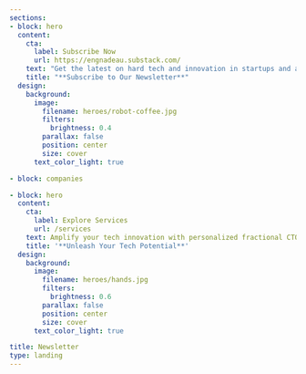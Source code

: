 ```yaml
---
sections:
- block: hero
  content:
    cta:
      label: Subscribe Now
      url: https://engnadeau.substack.com/
    text: "Get the latest on hard tech and innovation in startups and agile businesses."
    title: "**Subscribe to Our Newsletter**"
  design:
    background:
      image:
        filename: heroes/robot-coffee.jpg
        filters:
          brightness: 0.4
        parallax: false
        position: center
        size: cover
      text_color_light: true

- block: companies

- block: hero
  content:
    cta:
      label: Explore Services
      url: /services
    text: Amplify your tech innovation with personalized fractional CTO expertise
    title: '**Unleash Your Tech Potential**'
  design:
    background:
      image:
        filename: heroes/hands.jpg
        filters:
          brightness: 0.6
        parallax: false
        position: center
        size: cover
      text_color_light: true

title: Newsletter
type: landing
---
```


